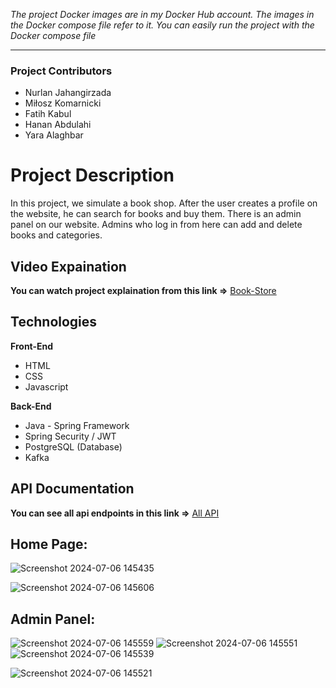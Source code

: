 *The project Docker images are in my Docker Hub account. The images in the Docker compose file refer to it. You can easily run the project with the Docker compose file*

------------

### Project Contributors
- Nurlan Jahangirzada
- Miłosz Komarnicki
- Fatih Kabul
- Hanan Abdulahi
- Yara Alaghbar


# Project Description
In this project, we simulate a book shop. After the user creates a profile on the website, he can search for books and buy them. There is an admin panel on our website. Admins who log in from here can add and delete books and categories.

## Video Expaination 
**You can watch project explaination from this link =>** [Book-Store](https://www.youtube.com/watch?si=dUvNRfQU_5TJWO-9&v=1_Trrp0MB3s&feature=youtu.be)

## Technologies
**Front-End**
- HTML
- CSS
- Javascript

**Back-End**
-  Java - Spring Framework
- Spring Security / JWT
- PostgreSQL (Database)
- Kafka

## API Documentation
**You can see all api endpoints in this link =>** [All API](https://documenter.getpostman.com/view/26229867/2sA3XVAL8F#6a0c8cc5-658d-4d90-984e-cee5d1a61d3b)

**Home Page:**
------------
![Screenshot 2024-07-06 145435](https://github.com/jahangirzadanurlan/Book-Store/assets/103985861/b33469dd-0987-4f81-bdf2-d92db0275404)

![Screenshot 2024-07-06 145606](https://github.com/jahangirzadanurlan/Book-Store/assets/103985861/c7fc2461-2eaf-4ce1-b579-6793c5ec395b)

**Admin Panel:**
------------
![Screenshot 2024-07-06 145559](https://github.com/jahangirzadanurlan/Book-Store/assets/103985861/21e201f8-e53d-4645-b1e7-6632976eaabd)
![Screenshot 2024-07-06 145551](https://github.com/jahangirzadanurlan/Book-Store/assets/103985861/b3b86522-fc0a-48f2-b414-2563bf63c33e)
![Screenshot 2024-07-06 145539](https://github.com/jahangirzadanurlan/Book-Store/assets/103985861/45794d5a-244b-4281-9867-b14ea927a425)


![Screenshot 2024-07-06 145521](https://github.com/jahangirzadanurlan/Book-Store/assets/103985861/e1f6b6c4-0f28-4b8c-a26f-80feb658f2df)



